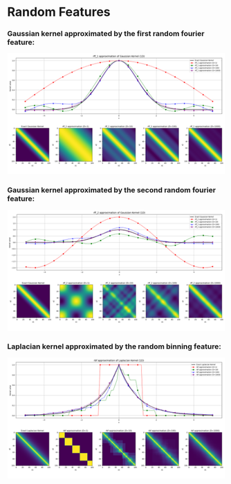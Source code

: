 # Random Features

### Gaussian kernel approximated by the first random fourier feature:
![](figures/Figure_1.png)

### Gaussian kernel approximated by the second random fourier feature:
![](figures/Figure_2.png)

### Laplacian kernel approximated by the random binning feature:
![](figures/Figure_3.png)